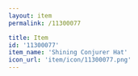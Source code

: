 ```yaml
---
layout: item
permalink: /11300077

title: Item
id: '11300077'
item_name: 'Shining Conjurer Hat'
icon_url: 'item/icon/11300077.png'
---
```

